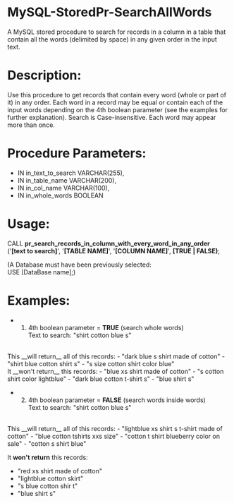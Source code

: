 # MySQL-StoredPr-SearchAllWords
A MySQL stored procedure to search for records in a column in a table that contain all the words (delimited by space) in any given order in the input text.

# Description:
Use this procedure to get records that contain every word (whole or part of it) in any order. Each word in a record may be equal or contain each of the input words depending on the 4th boolean parameter (see the examples for further explanation). Search is Case-insensitive. Each word may appear more than once.

# Procedure Parameters:
- IN in_text_to_search VARCHAR(255),
- IN in_table_name VARCHAR(200),
- IN in_col_name VARCHAR(100),
- IN in_whole_words BOOLEAN

# Usage:
CALL __pr_search_records_in_column_with_every_word_in_any_order__ ('__[text to search]__', '__[TABLE NAME]__', '__[COLUMN NAME]__', __[TRUE | FALSE)__;

(A Database must have been previously selected: <br>
USE [DataBase name];)

# Examples:
- 1) 4th boolean parameter = __TRUE__ (search whole words)<br>
Text to search: "shirt cotton blue s"<br>
<br>
This __will return__ all of this records:
- "dark blue s shirt made of cotton"
- "shirt blue cotton shirt s"
- "s size cotton shirt color blue"
<br>
It __won't return__ this records:
- "blue xs shirt made of cotton"
- "s cotton shirt color lightblue"
- "dark blue cotton t-shirt s"
- "blue shirt s"

- 2) 4th boolean parameter = __FALSE__ (search words inside words)<br>
Text to search: "shirt cotton blue s"<br>
<br>
This __will return__ all of this records:
- "lightblue xs shirt s t-shirt made of cotton"
- "blue cotton tshirts xxs size"
- "cotton t shirt blueberry color on sale"
- "cotton s shirt blue"

It __won't return__ this records:
- "red xs shirt made of cotton"
- "lightblue cotton skirt"
- "s blue cotton shir t"
- "blue shirt s"
